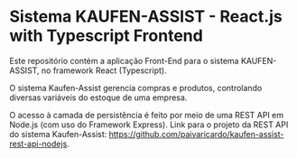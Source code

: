 # Sistema KAUFEN-ASSIST - React.js with Typescript Frontend

Este repositório contém a aplicação Front-End para o sistema KAUFEN-ASSIST, no framework React (Typescript).

O sistema Kaufen-Assist gerencia compras e produtos, controlando diversas variáveis do estoque de uma empresa.

O acesso à camada de persistência é feito por meio de uma REST API em Node.js (com uso do Framework Express). Link para o projeto da REST API do sistema Kaufen-Assist: https://github.com/paivaricardo/kaufen-assist-rest-api-nodejs.
